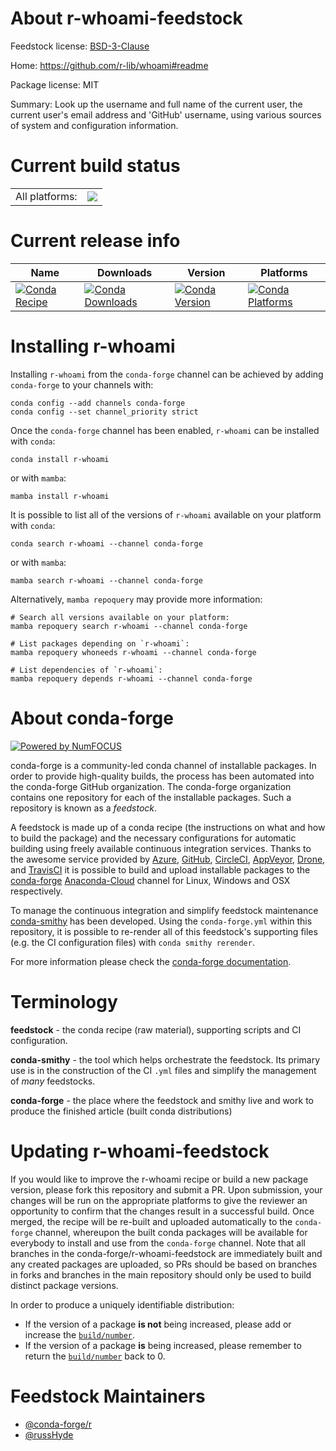 About r-whoami-feedstock
========================

Feedstock license: [BSD-3-Clause](https://github.com/conda-forge/r-whoami-feedstock/blob/main/LICENSE.txt)

Home: https://github.com/r-lib/whoami#readme

Package license: MIT

Summary: Look up the username and full name of the current user, the current user's email address and 'GitHub' username, using various sources of system and configuration information.

Current build status
====================


<table><tr><td>All platforms:</td>
    <td>
      <a href="https://dev.azure.com/conda-forge/feedstock-builds/_build/latest?definitionId=4285&branchName=main">
        <img src="https://dev.azure.com/conda-forge/feedstock-builds/_apis/build/status/r-whoami-feedstock?branchName=main">
      </a>
    </td>
  </tr>
</table>

Current release info
====================

| Name | Downloads | Version | Platforms |
| --- | --- | --- | --- |
| [![Conda Recipe](https://img.shields.io/badge/recipe-r--whoami-green.svg)](https://anaconda.org/conda-forge/r-whoami) | [![Conda Downloads](https://img.shields.io/conda/dn/conda-forge/r-whoami.svg)](https://anaconda.org/conda-forge/r-whoami) | [![Conda Version](https://img.shields.io/conda/vn/conda-forge/r-whoami.svg)](https://anaconda.org/conda-forge/r-whoami) | [![Conda Platforms](https://img.shields.io/conda/pn/conda-forge/r-whoami.svg)](https://anaconda.org/conda-forge/r-whoami) |

Installing r-whoami
===================

Installing `r-whoami` from the `conda-forge` channel can be achieved by adding `conda-forge` to your channels with:

```
conda config --add channels conda-forge
conda config --set channel_priority strict
```

Once the `conda-forge` channel has been enabled, `r-whoami` can be installed with `conda`:

```
conda install r-whoami
```

or with `mamba`:

```
mamba install r-whoami
```

It is possible to list all of the versions of `r-whoami` available on your platform with `conda`:

```
conda search r-whoami --channel conda-forge
```

or with `mamba`:

```
mamba search r-whoami --channel conda-forge
```

Alternatively, `mamba repoquery` may provide more information:

```
# Search all versions available on your platform:
mamba repoquery search r-whoami --channel conda-forge

# List packages depending on `r-whoami`:
mamba repoquery whoneeds r-whoami --channel conda-forge

# List dependencies of `r-whoami`:
mamba repoquery depends r-whoami --channel conda-forge
```


About conda-forge
=================

[![Powered by
NumFOCUS](https://img.shields.io/badge/powered%20by-NumFOCUS-orange.svg?style=flat&colorA=E1523D&colorB=007D8A)](https://numfocus.org)

conda-forge is a community-led conda channel of installable packages.
In order to provide high-quality builds, the process has been automated into the
conda-forge GitHub organization. The conda-forge organization contains one repository
for each of the installable packages. Such a repository is known as a *feedstock*.

A feedstock is made up of a conda recipe (the instructions on what and how to build
the package) and the necessary configurations for automatic building using freely
available continuous integration services. Thanks to the awesome service provided by
[Azure](https://azure.microsoft.com/en-us/services/devops/), [GitHub](https://github.com/),
[CircleCI](https://circleci.com/), [AppVeyor](https://www.appveyor.com/),
[Drone](https://cloud.drone.io/welcome), and [TravisCI](https://travis-ci.com/)
it is possible to build and upload installable packages to the
[conda-forge](https://anaconda.org/conda-forge) [Anaconda-Cloud](https://anaconda.org/)
channel for Linux, Windows and OSX respectively.

To manage the continuous integration and simplify feedstock maintenance
[conda-smithy](https://github.com/conda-forge/conda-smithy) has been developed.
Using the ``conda-forge.yml`` within this repository, it is possible to re-render all of
this feedstock's supporting files (e.g. the CI configuration files) with ``conda smithy rerender``.

For more information please check the [conda-forge documentation](https://conda-forge.org/docs/).

Terminology
===========

**feedstock** - the conda recipe (raw material), supporting scripts and CI configuration.

**conda-smithy** - the tool which helps orchestrate the feedstock.
                   Its primary use is in the construction of the CI ``.yml`` files
                   and simplify the management of *many* feedstocks.

**conda-forge** - the place where the feedstock and smithy live and work to
                  produce the finished article (built conda distributions)


Updating r-whoami-feedstock
===========================

If you would like to improve the r-whoami recipe or build a new
package version, please fork this repository and submit a PR. Upon submission,
your changes will be run on the appropriate platforms to give the reviewer an
opportunity to confirm that the changes result in a successful build. Once
merged, the recipe will be re-built and uploaded automatically to the
`conda-forge` channel, whereupon the built conda packages will be available for
everybody to install and use from the `conda-forge` channel.
Note that all branches in the conda-forge/r-whoami-feedstock are
immediately built and any created packages are uploaded, so PRs should be based
on branches in forks and branches in the main repository should only be used to
build distinct package versions.

In order to produce a uniquely identifiable distribution:
 * If the version of a package **is not** being increased, please add or increase
   the [``build/number``](https://docs.conda.io/projects/conda-build/en/latest/resources/define-metadata.html#build-number-and-string).
 * If the version of a package **is** being increased, please remember to return
   the [``build/number``](https://docs.conda.io/projects/conda-build/en/latest/resources/define-metadata.html#build-number-and-string)
   back to 0.

Feedstock Maintainers
=====================

* [@conda-forge/r](https://github.com/conda-forge/r/)
* [@russHyde](https://github.com/russHyde/)

